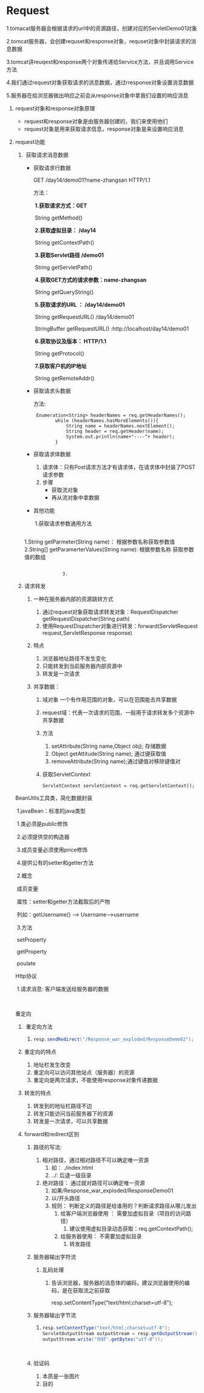 # Request

1.tomacat服务器会根据请求的url中的资源路径，创建对应的ServletDemo01对象

2.tomcat服务器，会创建requset和response对象，requset对象中封装请求的消息数据

3.tomcat讲reuqest和response两个对象传递给Service方法，并且调用Service方法

4.我们通过request对象获取请求的消息数据，通过rresponse对象设置消息数据

5.服务器在给浏览器做出响应之前会从response对象中拿我们设置的响应消息

1. request对象和response对象原理
   - request和response对象是由服务器创建的，我们来使用他们
   - request对象是用来获取请求信息，response对象是来设置响应消息
   
2. request功能

   1. ​	获取请求消息数据
   
      - 获取请求行数据
   
        GET /day14/demo01?name-zhangsan HTTP/1.1
   
        方法：
   
        ​	**1.获取请求方式：GET**
   
        ​		String getMethod()
   
        ​	**2.获取虚拟目录： /day14**
   
        ​		String getContextPath()
   
        ​	**3.获取Servlet路径 /demo01**
   
        ​		String getServletPath()
   
        ​	**4.获取GET方式的请求参数：name-zhangsan**
   
        ​		String getQueryString()
   
        ​	**5.获取请求的URL ： /day14/demo01**
   
        ​		String  getRequestURL()  /day14/demo01
   
        ​		StringBuffer getRequestURL() 	:http://localhost/day14/demo01
   
        ​	**6.获取协议及版本： HTTP/1.1**
   
        ​		String getProtocol()
   
        ​	**7.获取客户机的IP地址**
   
        ​		String getRemoteAddr()
   
      - 获取请求头数据 
   
        方法:
   
        ```
         Enumeration<String> headerNames = req.getHeaderNames();
                while (headerNames.hasMoreElements()){
                    String name = headerNames.nextElement();
                    String header = req.getHeader(name);
                    System.out.println(name+"----"+ header);
                }
        ```
   
        
   
      - 获取请求体数据
   
        1. 请求体：只有Post请求方法才有请求体，在请求体中封装了POST请求参数
        2. 步骤
           - 获取流对象
           - 再从流对象中拿数据
   
      - 其他功能
   
        ​	1.获取请求参数通用方法		
   
        ```
       1.String getParmeter(String name)： 根据参数名称获取参数值
         2.String[] getParamerterValues(String name): 根据参数名称			获取参数值的数组
        ```
        
           			  3. 
   
   2. 请求转发
   
      1. 一种在服务器内部的资源跳转方式
         1. 通过request对象获取请求转发对象：RequestDispatcher getRequestDispatcher(String path)
         2. 使用RequestDispatcher对象进行转发：forward(ServletRequest request,ServletResponse response)
      
      2. 特点
      
         1. 浏览器地址路径不发生变化
         2. 只能转发到当前服务器内部资源中
         3. 转发是一次请求
      
      3. 共享数据：
      
         1. 域对象 一个有作用范围的对象，可以在范围能去共享数据
      
         2. request域：代表一次请求的范围，一般用于请求转发多个资源中共享数据
      
         3. 方法
      
            1. setAttribute(String name,Object obj); 存储数据
            2. Object getAttitude(String name); 通过键获取值
            3.  removeAttribute(String name);通过键值对移除键值对
      
         4. 获取ServletContext
      
            ```
            ServletContext servletContext = req.getServletContext();
            ```
   
   BeanUtils工具类，简化数据封装
   
   ​	1.javaBean：标准的java类型
   
   ​				1.类必须是public修饰
   
   ​				2.必须提供空的构造器
   
   ​				3.成员变量必须使用price修饰
   
   ​				4.提供公有的setter和getter方法
   
   ​	2.概念
   
   ​		成员变量
   
   ​	属性：setter和getter方法截取后的产物
   
   ​	列如：getUsername() --> Username-->username
   
   ​	3.方法
   
   ​	setProperty
   
   ​	getProperty
   
   ​	poulate
   
   
   
   Http协议
   
   ​	1.请求消息: 客户端发送给服务器的数据
   
   ​	
   
   重定向
   
   1. ​	重定向方法
   
      1. ```java
         resp.sendRedirect("/Response_war_exploded/ResponseDemo02");
         ```
   
   2. 重定向的特点
   
      1. 地址栏发生改变
      2. 重定向可以访问其他站点（服务器）的资源
      3. 重定向是两次请求，不能使用response对象传递数据
   
   3. 转发的特点
   
      1. 转发到的地址栏路径不边
      2. 转发只能访问当前服务器下的资源
      3. 转发是一次请求，可以共享数据
   
   4. forward和redirect区别
   
      1. 路径的写法:
   
         1. 相对路径，通过相对路径不可以确定唯一资源
            1. 如： ./index.html
            2. ../: 后退一级目录
         2. 绝对路径： 通过就对路径可以确定唯一资源
            1. 如果/Response_war_exploded/ResponseDemo01
            2. 以/开头路径
            3. 规则： 判断定义的路径是给谁用的？判断请求路径从哪儿发出
               1. 给客户端浏览器使用 ： 需要加虚拟目录（项目的访问路径）
                  1. 建议使用虚拟目录动态获取：req.getContextPath();
               2. 给服务器使用： 不需要加虚拟目录
                  1. 转发路径
   
      2. 服务器输出字符流
   
         1. 乱码处理
   
            1. 告诉浏览器，服务器的消息体的编码，建议浏览器使用的编码，是在获取流之前获取
   
               resp.setContentType("text/html;charset=utf-8");
   
      3. 服务器输出字节流
   
         1. ```java
            resp.setContentType("text/html;charset=utf-8");
            ServletOutputStream outputStream = resp.getOutputStream();
            outputStream.write("你好".getBytes("utf-8"));
            ```
   
            ​		
   
      4. 验证码
   
         1. 本质是一张图片
         2. 目的

